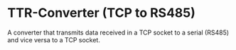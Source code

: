 # TTR-Converter (TCP to RS485)
A converter that transmits data received in a TCP socket to a serial (RS485) and vice versa to a TCP socket.